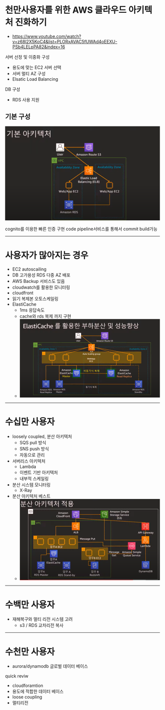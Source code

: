 # 천만사용자를 위한 AWS 클라우드 아키텍처 진화하기

- <https://www.youtube.com/watch?v=z68l2X5KoC4&list=PLORxAVAC5fUWAd4oEEXU-PSb4LELpPA82&index=16>

서버 선정 및 이중화 구성

- 용도에 맞는 EC2 서버 선택
- 서버 멀티 AZ 구성
- Elsatic Load Balancing

DB 구성

- RDS 사용 지원

## 기본 구성

![](2021-07-29-14-15-05.png)

cognito를 이용한 빠른 인증 구현
code pipeline서비스를 통해서 commit build가능

---

# 사용자가 많아지는 경우

- EC2 autoscailing
- DB 고가용성 RDS 다중 AZ 배포
- AWS Backup 서비스도 있음
- cloudwatch를 활용한 모니터링
- cloudfront
- 읽기 복제본 오토스케일링
- ElastiCache
  - 1ms 응답속도
  - cache와 rds 복제 까지 구현
  - ![](2021-07-29-14-25-38.png)

---

# 수십만 사용자

- loosely coupled, 분산 아키텍처
  - SQS pull 방식
  - SNS push 방식
  - 자동으로 관리
- 서버리스 아키텍처
  - Lambda
  - 이벤트 기반 아키텍처
  - 내부적 스케일링
- 분산 시스템 모니터링
  - X-Ray
- 분산 아키텍처 베스트
  - ![](2021-07-29-14-29-36.png)

---

# 수백만 사용자

- 재해복구와 멀티 리전 시스템 고려
  - s3 / RDS 교차리전 복사

---

# 수천만 사용자

- aurora/dynamodb 글로벌 데이터 베이스

quick reviw

- cloudforamtion
- 용도에 적합한 데이터 베이스
- loose coupling
- 멀티리전

